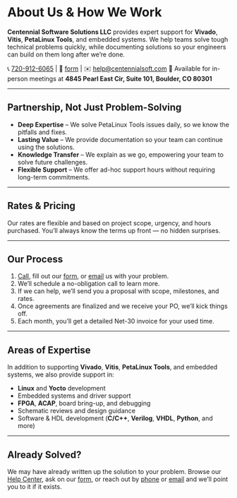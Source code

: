 # About Us & How We Work

**Centennial Software Solutions LLC** provides expert support for **Vivado**, **Vitis**, **PetaLinux Tools**, and embedded systems. We help teams solve tough technical problems quickly, while documenting solutions so your engineers can build on them long after we’re done.

📞 [720-912-6065](tel:720-912-6065) | 📝 [form](/contact/) | ✉️ [help@centennialsoft.com](mailto:help@centennialsoft.com?subject=Support%20Request)
📍 Available for in-person meetings at **4845 Pearl East Cir, Suite 101, Boulder, CO 80301**

---

## Partnership, Not Just Problem-Solving

* **Deep Expertise** – We solve PetaLinux Tools issues daily, so we know the pitfalls and fixes.
* **Lasting Value** – We provide documentation so your team can continue using the solutions.
* **Knowledge Transfer** – We explain as we go, empowering your team to solve future challenges.
* **Flexible Support** – We offer ad-hoc support hours without requiring long-term commitments.

---

## Rates & Pricing

Our rates are flexible and based on project scope, urgency, and hours purchased. You’ll always know the terms up front — no hidden surprises.

---

## Our Process

1. [Call](tel:720-912-6065), fill out our [form](/contact/), or [email](mailto:help@centennialsoft.com?subject=Support%20Request) us with your problem.
2. We’ll schedule a no-obligation call to learn more.
3. If we can help, we’ll send you a proposal with scope, milestones, and rates.
4. Once agreements are finalized and we receive your PO, we’ll kick things off.
5. Each month, you’ll get a detailed Net-30 invoice for your used time.

---

## Areas of Expertise

In addition to supporting **Vivado**, **Vitis**, **PetaLinux Tools**, and embedded systems, we also provide support in:

* **Linux** and **Yocto** development
* Embedded systems and driver support
* **FPGA**, **ACAP**, board bring-up, and debugging
* Schematic reviews and design guidance
* Software & HDL development (**C/C++**, **Verilog**, **VHDL**, **Python**, and more)

---

## Already Solved?

We may have already written up the solution to your problem. Browse our [Help Center](/help/), ask on our [form](/contact/), or reach out by [phone](tel:720-912-6065) or [email](mailto:help@centennialsoft.com?subject=Solved%20this%3F) and we’ll point you to it if it exists.

